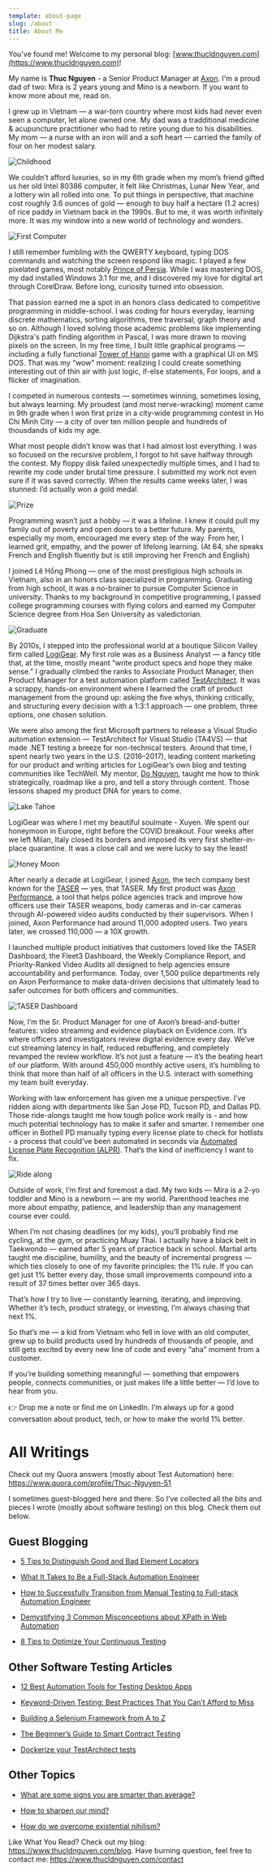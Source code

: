 ```yaml
---
template: about-page
slug: /about
title: About Me
---
```


You've found me! Welcome to my personal blog: [www.thucldnguyen.com](https://www.thucldnguyen.com)! 

My name is **Thuc Nguyen** - a Senior Product Manager at [Axon](https://www.axon.com). I'm a proud dad of two: Mira is 2 years young and Mino is a newborn. If you want to know more about me, read on. 

I grew up in Vietnam — a war-torn country where most kids had never even seen a computer, let alone owned one. My dad was a tradditional medicine & acupuncture practitioner who had to retire young due to his disabilities. My mom — a nurse with an iron will and a soft heart — carried the family of four on her modest salary. 

![Childhood](/assets/childhood-collage.png "Childhood pictures with mom and dad")

We couldn’t afford luxuries, so in my 6th grade when my mom’s friend gifted us her old Intel 80386 computer, it felt like Christmas, Lunar New Year, and a lottery win all rolled into one. To put things in perspective, that machine cost roughly 3.6 ounces of gold — enough to buy half a hectare (1.2 acres) of rice paddy in Vietnam back in the 1990s. But to me, it was worth infinitely more. It was my window into a new world of technology and wonders. 

![First Computer](/assets/intel-386.jpg "My very first computer looks a lot like this one")

I still remember fumbling with the QWERTY keyboard, typing DOS commands and watching the screen respond like magic. I played a few pixelated games, most notably [Prince of Persia](https://en.wikipedia.org/wiki/Prince_of_Persia_(1989_video_game)). While I was mastering DOS, my dad installed Windows 3.1 for me, and I discovered my love for digital art through CorelDraw. Before long, curiosity turned into obsession.

That passion earned me a spot in an honors class dedicated to competitive programming in middle-school. I was coding for hours everyday, learning discrete mathematics, sorting algorithms, tree traversal, graph theory and so on. Although I loved solving those academic problems like implementing Dijkstra's path finding algorithm in Pascal, I was more drawn to moving pixels on the screen. In my free time, I built little graphical programs — including a fully functional [Tower of Hanoi](https://en.wikipedia.org/wiki/Tower_of_Hanoi) game with a graphical UI on MS DOS. That was my “wow” moment: realizing I could create something interesting out of thin air with just logic, if-else statements, For loops, and a flicker of imagination.

I competed in numerous contests — sometimes winning, sometimes losing, but always learning. My proudest (and most nerve-wracking) moment came in 9th grade when I won first prize in a city-wide programming contest in Ho Chi Minh City — a city of over ten million people and hundreds of thousdands of kids my age. 

What most people didn’t know was that I had almost lost everything. I was so focused on the recursive problem, I forgot to hit save halfway through the contest. My floppy disk failed unexpectedly multiple times, and I had to rewrite my code under brutal time pressure. I submitted my work not even sure if it was saved correctly. When the results came weeks later, I was stunned: I’d actually won a gold medal.

![Prize](/assets/prize-collage.png "Winning gold medals")

Programming wasn’t just a hobby — it was a lifeline. I knew it could pull my family out of poverty and open doors to a better future. My parents, especially my mom, encouraged me every step of the way. From her, I learned grit, empathy, and the power of lifelong learning. (At 64, she speaks French and English fluently but is still improving her French and English)

I joined Lê Hồng Phong — one of the most prestigious high schools in Vietnam, also in an honors class specialized in programming. Graduating from high school, it was a no-brainer to pursue Computer Science in university. Thanks to my background in competitive programming, I passed college programming courses with flying colors and earned my Computer Science degree from Hoa Sen University as valedictorian. 

![Graduate](/assets/graduate.JPG "Graduate")

By 2010s, I stepped into the professional world at a boutique Silicon Valley firm called [LogiGear](https://www.logigear.com/). My first role was as a Business Analyst — a fancy title that, at the time, mostly meant “write product specs and hope they make sense.” I gradually climbed the ranks to Associate Product Manager, then Product Manager for a test automation platform called [TestArchitect](https://testarchitect.com/). It was a scrappy, hands-on environment where I learned the craft of product management from the ground up: asking the five whys, thinking critically, and structuring every decision with a 1:3:1 approach — one problem, three options, one chosen solution.

We were also among the first Microsoft partners to release a Visual Studio automation extension — TestArchitect for Visual Studio (TA4VS) — that made .NET testing a breeze for non-technical testers. Around that time, I spent nearly two years in the U.S. (2016–2017), leading content marketing for our product and writing articles for LogiGear’s own blog and testing communities like TechWell. My mentor, [Do Nguyen](https://www.linkedin.com/in/do-hat-nguyen/), taught me how to think strategically, roadmap like a pro, and tell a story through content. Those lessons shaped my product DNA for years to come.

![Lake Tahoe](/assets/banner.jpg "Lake Tahoe")

LogiGear was where I met my beautiful soulmate - Xuyen. We spent our honeymoon in Europe, right before the COVID breakout. Four weeks after we left Milan, Italy closed its borders and imposed its very first shelter-in-place quarantine. It was a close call and we were lucky to say the least!

![Honey Moon](/assets/honey-moon-collage.png "Honey moon")

After nearly a decade at LogiGear, I joined [Axon](https://www.axon.com/), the tech company best known for the [TASER](https://www.axon.com/products/taser-10) — yes, that TASER. My first product was [Axon Performance](https://www.axon.com/en-vn/products/axon-performance), a tool that helps police agencies track and improve how officers use their TASER weapons, body cameras and in-car cameras through AI-powered video audits conducted by their supervisors. When I joined, Axon Performance had around 11,000 adopted users. Two years later, we crossed 110,000 — a 10X growth. 

I launched multiple product initiatives that customers loved like the TASER Dashboard, the Fleet3 Dashboard, the Weekly Compliance Report, and Priority-Ranked Video Audits all designed to help agencies ensure accountability and performance. Today, over 1,500 police departments rely on Axon Performance to make data-driven decisions that ultimately lead to safer outcomes for both officers and communities.

![TASER Dashboard](/assets/axon-perf.png "Axon Performance - TASER dashboard")

Now, I’m the Sr. Product Manager for one of Axon’s bread-and-butter features: video streaming and evidence playback on Evidence.com. It’s where officers and investigators review digital evidence every day. We’ve cut streaming latency in half, reduced rebuffering, and completely revamped the review workflow. It’s not just a feature — it’s the beating heart of our platform. With around 450,000 monthly active users, it’s humbling to think that more than half of all officers in the U.S. interact with something my team built everyday.

Working with law enforcement has given me a unique perspective. I’ve ridden along with departments like San Jose PD, Tucson PD, and Dallas PD. Those ride-alongs taught me how tough police work really is - and how much potential technology has to make it safer and smarter. I remember one officer in Bothell PD manually typing every license plate to check for hotlists - a process that could’ve been automated in seconds via [Automated License Plate Recognition (ALPR)](https://my.axon.com/s/article/FAQs-ALPR?language=en_US). That’s the kind of inefficiency I want to fix.

![Ride along](/assets/ridealong-collage.png "Ride alongs")

Outside of work, I’m first and foremost a dad. My two kids — Mira is a 2-yo toddler and Mino is a newborn — are my world. Parenthood teaches me more about empathy, patience, and leadership than any management course ever could.

When I’m not chasing deadlines (or my kids), you’ll probably find me cycling, at the gym, or practicing Muay Thai. I actually have a black belt in Taekwondo — earned after 5 years of practice back in school. Martial arts taught me discipline, humility, and the beauty of incremental progress — which ties closely to one of my favorite principles: the 1% rule. If you can get just 1% better every day, those small improvements compound into a result of 37 times better over 365 days.

That’s how I try to live — constantly learning, iterating, and improving. Whether it’s tech, product strategy, or investing, I’m always chasing that next 1%.

So that’s me — a kid from Vietnam who fell in love with an old computer, grew up to build products used by hundreds of thousands of people, and still gets excited by every new line of code and every “aha” moment from a customer.

If you’re building something meaningful — something that empowers people, connects communities, or just makes life a little better — I’d love to hear from you.

👉 Drop me a note or find me on LinkedIn. I’m always up for a good conversation about product, tech, or how to make the world 1% better.

# All Writings

Check out my Quora answers (mostly about Test Automation) here: https://www.quora.com/profile/Thuc-Nguyen-51

I sometimes guest-blogged here and there. So I’ve collected all the bits and pieces I wrote (mostly about software testing) on this blog. Check them out below. 

## Guest Blogging

* [5 Tips to Distinguish Good and Bad Element Locators](https://medium.com/@lgusers123456789/3-tips-to-distinguish-good-and-bad-locators-bcc5640e1ced)

* [What It Takes to Be a Full-Stack Automation Engineer](https://www.techwell.com/techwell-insights/2016/08/what-it-takes-be-full-stack-automation-engineer)

* [How to Successfully Transition from Manual Testing to Full-stack Automation Engineer](https://www.techwell.com/techwell-insights/2016/08/how-successfully-transition-manual-testing-full-stack-automation)

* [Demystifying 3 Common Misconceptions about XPath in Web Automation](https://www.getzephyr.com/insights/demystifying-3-common-misconceptions-about-xpath-web-automation)

* [8 Tips to Optimize Your Continuous Testing](https://jaxenter.com/continuous-testing-strategy-155706.html) 

## Other Software Testing Articles

* [12 Best Automation Tools for Testing Desktop Apps](https://www.logigear.com/blog/test-automation/12-best-automation-tools-for-desktop-apps-in-2020/)

* [Keyword-Driven Testing: Best Practices That You Can’t Afford to Miss](https://www.logigear.com/blog/test-methods/keyword-driven-testing-the-best-practices-you-cant-afford-to-miss/)

* [Building a Selenium Framework from A to Z](https://www.logigear.com/blog/test-automation/building-a-selenium-framework-from-a-to-z/)

* [The Beginner’s Guide to Smart Contract Testing](https://www.logigear.com/magazine/test-automation/the-beginners-guide-to-blockchain-and-ethereum-smart-contract-testing/)

* [Dockerize your TestArchitect tests](https://www.logigear.com/magazine/continuous-delivery-and-devops/dockerize-with-testarchitect/)

## Other Topics

* [What are some signs you are smarter than average?](https://www.quora.com/What-are-some-signs-you-are-smarter-than-average/answer/Thuc-Nguyen-51?ch=10&share=1bda75ce&srid=pOve)

* [How to sharpen our mind?](https://www.quora.com/Can-somebody-become-sharp-minded-through-practice-Can-l-learn-to-think-more-analytically-critically-and-logically-to-reduce-my-time-from-5-hours-to-2-hours-solving-problems/answer/Thuc-Nguyen-51?ch=10&share=6d4f65c6&srid=pOve)

* [How do we overcome existential nihilism?](https://www.quora.com/How-do-we-overcome-existential-nihilism/answer/Thuc-Nguyen-51?ch=10&share=b3a477a1&srid=pOve)

Like What You Read? Check out my blog: https://www.thucldnguyen.com/blog. Have burning question, feel free to contact me: https://www.thucldnguyen.com/contact